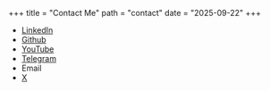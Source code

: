 +++
title = "Contact Me"
path = "contact"
date = "2025-09-22"
+++


- <a href="https://www.linkedin.com/in/siyovush-hamidov/" target=_blank>LinkedIn</a>
- <a href="https://github.com/siyovush-hamidov/" target=_blank>Github</a>
- <a href="https://www.youtube.com/@SiyovushHamidov" target=_blank>YouTube</a>
- <a href="https://t.me/siyovush_hamidov" target=_blank>Telegram</a>
- <a hfef="mailto: siyovushchik14@gmail.com" target=_blank>Email</a>
- <a href="https://x.com/HamidovSiyovush/" target=_blank>X</a>